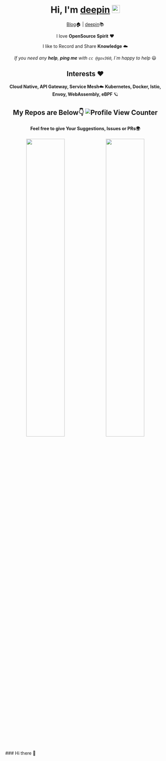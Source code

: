 <div align="center">
  
<h1>Hi, I'm <a href="https://www.deepin.com">deepin</a> <img src="https://media.giphy.com/media/hvRJCLFzcasrR4ia7z/giphy.gif" width="25px"> </h1>
  
[Blog](https://gov360.github.io)🏠  | [deepin](https://bbs.deepin.org/mine/post)📚

I love **OpenSource Spirit** ❤️

I like to Record and Share **Knowledge** ☁️

*If you need any **help**, **ping me** with `cc @gov360`, I`m happy to help* 😃
## Interests ❤️ 
**Cloud Native, API Gateway, Service Mesh**☁️
**Kubernetes, Docker, Istio, Envoy, WebAssembly, eBPF** 🪐
## My Repos are Below👇 ![Profile View Counter](https://komarev.com/ghpvc/?username=gov360)
#### Feel free to give Your Suggestions, Issues or PRs🌍
  
<p align="center">
  <img width="49%" src="https://github-readme-stats.vercel.app/api?username=gov360&show_icons=true&theme=tokyonight" />
  <img width="49%" src="https://github-readme-streak-stats.herokuapp.com/?user=gov360&theme=tokyonight" />
</p>
  
  
</div>
### Hi there 👋

<!--
**gov360/gov360** is a ✨ _special_ ✨ repository because its `README.md` (this file) appears on your GitHub profile.

Here are some ideas to get you started:

- 🔭 I’m currently working on ...
- 🌱 I’m currently learning ...
- 👯 I’m looking to collaborate on ...
- 🤔 I’m looking for help with ...
- 💬 Ask me about ...
- 📫 How to reach me: ...
- 😄 Pronouns: ...
- ⚡ Fun fact: ...
-->
